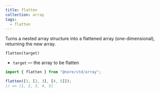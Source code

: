 ```yaml
---
title: flatten
collection: array
tags:
  - flatten
---
```


Turns a nested array structure into a flattened array (one-dimensional), returning the new array.

`flatten(target)`

- `target` — the array to be flatten

```js
import { flatten } from "@nore/std/array";

flatten([1, [2, 3], [4, 5]]);
// => [1, 2, 3, 4, 5]
```
